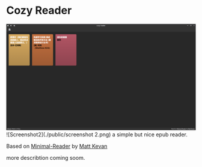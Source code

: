 # Cozy Reader
![Screenshot](./public/screenshot.png)
![Screenshot2](./public/screenshot 2.png)
a simple but nice epub reader.  

Based on [Minimal-Reader](https://github.com/MattKevan/minimal-reader/) by [Matt Kevan](https://www.kevan.tv)   

more describtion coming soom.  